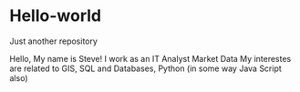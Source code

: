 # Hello-world
Just another repository

Hello, 
My name is Steve! I work as an IT Analyst Market Data 
My interestes are related to GIS, SQL and Databases, Python (in some way Java Script also)
